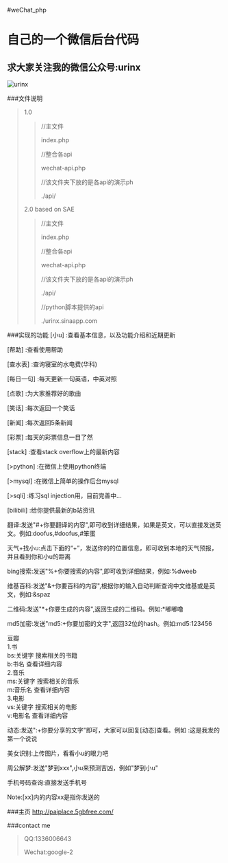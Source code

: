 #weChat_php

自己的一个微信后台代码
===================

求大家关注我的微信公众号:urinx
---------------------------

![urinx](http://paiplace.5gbfree.com/wechat/img/xiaou.jpg "urinx")

###文件说明
>1.0
>>//主文件
>>
>>index.php
>>
>>//整合各api
>>
>>wechat-api.php
>>
>>//该文件夹下放的是各api的演示ph
>>
>>./api/
>
>2.0 based on SAE
>>//主文件
>>
>>index.php
>>
>>//整合各api
>>
>>wechat-api.php
>>
>>//该文件夹下放的是各api的演示ph
>>
>>./api/
>>
>>//python脚本提供的api
>>
>>./urinx.sinaapp.com

###实现的功能
[小u]
:查看基本信息，以及功能介绍和近期更新

[帮助]
:查看使用帮助

[查水表]
:查询寝室的水电费(华科)

[每日一句]
:每天更新一句英语，中英对照

[点歌]
:为大家推荐好的歌曲

[笑话]
:每次返回一个笑话

[新闻]
:每次返回5条新闻

[彩票]
:每天的彩票信息一目了然

[stack]
:查看stack overflow上的最新内容

[>python]
:在微信上使用python终端

[>mysql]
:在微信上简单的操作后台mysql

[>sqli]
:练习sql injection用，目前完善中...

[bilibili]
:给你提供最新的b站资讯

翻译:发送"#+你要翻译的内容",即可收到详细结果，如果是英文，可以直接发送英文。例如:doofus,#doofus,#笨蛋

天气+找小u:点击下面的“+”，发送你的的位置信息，即可收到本地的天气预报，并且看到你和小u的距离

bing搜索:发送"%+你要搜索的内容",即可收到详细结果，例如:%dweeb

维基百科:发送"&+你要百科的内容",根据你的输入自动判断查询中文维基或是英文，例如:&spaz

二维码:发送"*+你要生成的内容",返回生成的二维码。例如:*嘟嘟噜

md5加密:发送"md5:+你要加密的文字",返回32位的hash。例如:md5:123456

豆瓣<br/>
1.书<br/>
  bs:关键字 搜索相关的书籍<br/>
  b:书名 查看详细内容<br/>
2.音乐<br/>
  ms:关键字 搜索相关的音乐<br/>
  m:音乐名 查看详细内容<br/>
3.电影<br/>
  vs:关键字 搜索相关的电影<br/>
  v:电影名 查看详细内容<br/>

动态:发送":+你要分享的文字"即可，大家可以回复[动态]查看。例如 :这是我发的第一个说说

美女识别:上传图片，看看小u的眼力吧

周公解梦:发送"梦到xxx",小u来预测吉凶，例如"梦到小u"

手机号码查询:直接发送手机号

Note:[xx]内的内容xx是指你发送的

###主页
http://paiplace.5gbfree.com/

###contact me
>QQ:1336006643
>
>Wechat:google-2
